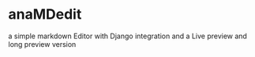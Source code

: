 # anaMDedit
a simple markdown Editor with Django integration and a Live preview and long preview version 
